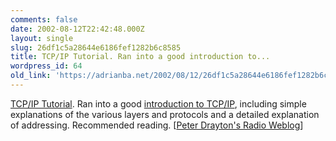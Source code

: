 ```yaml
---
comments: false
date: 2002-08-12T22:42:48.000Z
layout: single
slug: 26df1c5a28644e6186fef1282b6c8585
title: TCP/IP Tutorial. Ran into a good introduction to...
wordpress_id: 64
old_link: 'https://adrianba.net/2002/08/12/26df1c5a28644e6186fef1282b6c8585/'
---
```

[TCP/IP
Tutorial](http://www.razorsoft.net/weblog/2002/08/10.html#a333). Ran into a good
[introduction
to TCP/IP](http://www.itp-journals.com/search/c04100.htm), including simple explanations of the various layers
and protocols and a detailed explanation of addressing. Recommended
reading. [[Peter
Drayton's Radio Weblog](http://www.razorsoft.net/weblog/)]

